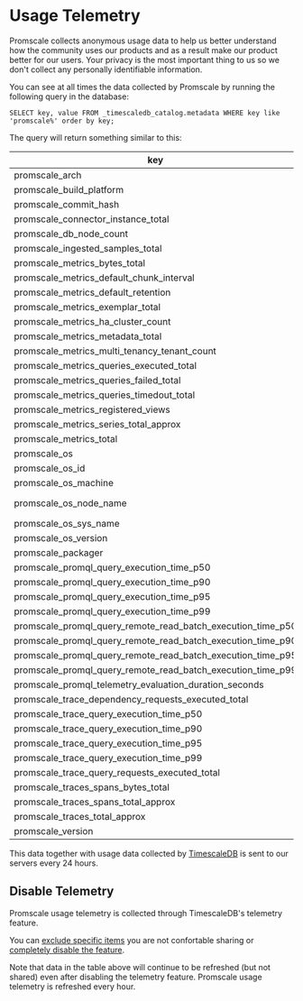 # Usage Telemetry

Promscale collects anonymous usage data to help us better understand how the
community uses our products and as a result make our product better for our
users. Your privacy is the most important thing to us so we don't collect any 
personally identifiable information.

You can see at all times the data collected by Promscale by running the following
query in the database:

`SELECT key, value FROM _timescaledb_catalog.metadata WHERE key like 'promscale%' order by key;`

The query will return something similar to this:

|                             key                             |    value     |
|-------------------------------------------------------------|--------------|
| promscale_arch                                              | amd64        |
| promscale_build_platform                                    |              |
| promscale_commit_hash                                       |              |
| promscale_connector_instance_total                          | 1            |
| promscale_db_node_count                                     | 0            |
| promscale_ingested_samples_total                            | 0            |
| promscale_metrics_bytes_total                               | 0            |
| promscale_metrics_default_chunk_interval                    | 08:00:00     |
| promscale_metrics_default_retention                         | 90 days      |
| promscale_metrics_exemplar_total                            | 0            |
| promscale_metrics_ha_cluster_count                          | 0            |
| promscale_metrics_metadata_total                            | 0            |
| promscale_metrics_multi_tenancy_tenant_count                | 0            |
| promscale_metrics_queries_executed_total                    | 0            |
| promscale_metrics_queries_failed_total                      | 0            |
| promscale_metrics_queries_timedout_total                    | 0            |
| promscale_metrics_registered_views                          | 0            |
| promscale_metrics_series_total_approx                       | 0            |
| promscale_metrics_total                                     | 0            |
| promscale_os                                                | linux        |
| promscale_os_id                                             | ubuntu       |
| promscale_os_machine                                        | x86_64       |
| promscale_os_node_name                                      | ubuntu-focal |
| promscale_os_sys_name                                       | Linux        |
| promscale_os_version                                        | 20.04        |
| promscale_packager                                          | unknown      |
| promscale_promql_query_execution_time_p50                   | 0.0000       |
| promscale_promql_query_execution_time_p90                   | 0.0000       |
| promscale_promql_query_execution_time_p95                   | 0.0000       |
| promscale_promql_query_execution_time_p99                   | 0.0000       |
| promscale_promql_query_remote_read_batch_execution_time_p50 | 0.0000       |
| promscale_promql_query_remote_read_batch_execution_time_p90 | 0.0000       |
| promscale_promql_query_remote_read_batch_execution_time_p95 | 0.0000       |
| promscale_promql_query_remote_read_batch_execution_time_p99 | 0.0000       |
| promscale_promql_telemetry_evaluation_duration_seconds      | 1.027        |
| promscale_trace_dependency_requests_executed_total          | 0            |
| promscale_trace_query_execution_time_p50                    | 0.0000       |
| promscale_trace_query_execution_time_p90                    | 0.0000       |
| promscale_trace_query_execution_time_p95                    | 0.0000       |
| promscale_trace_query_execution_time_p99                    | 0.0000       |
| promscale_trace_query_requests_executed_total               | 0            |
| promscale_traces_spans_bytes_total                          | 65536        |
| promscale_traces_spans_total_approx                         | 0            |
| promscale_traces_total_approx                               | 0            |
| promscale_version                                           | 0.8.0        |


This data together with usage data collected by
[TimescaleDB](https://docs.timescale.com/timescaledb/latest/how-to-guides/configuration/telemetry/) 
is sent to our servers every 24 hours.

## Disable Telemetry

Promscale usage telemetry is collected through TimescaleDB's telemetry feature.

You can [exclude specific items](https://docs.timescale.com/timescaledb/latest/how-to-guides/configuration/telemetry/#change-what-is-included-the-telemetry-report) you are not confortable sharing
 or [completely disable the feature](https://docs.timescale.com/timescaledb/latest/how-to-guides/configuration/telemetry/#disable-telemetry).

Note that data in the table above will continue to be refreshed (but not shared) 
even after disabling the telemetry feature. Promscale usage telemetry is refreshed every hour.